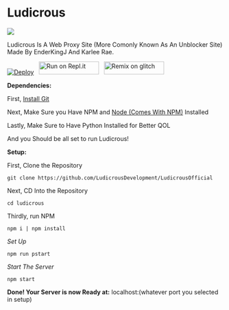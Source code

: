 # Ludicrous
<img src="public/assets/ludicrous.png">

Ludicrous Is A Web Proxy Site (More Comonly Known As An Unblocker Site) Made By EnderKingJ And Karlee Rae.

[![Deploy](https://www.herokucdn.com/deploy/button.svg)](https://heroku.com/deploy?template=https://github.com/Irhrhdd/Ludicrous/tree/master)
&nbsp;
<a href="https://repl.it/github/LudicrousDevelopment/LudicrousOfficial" title="Run on Repl.it"><img alt="Run on Repl.it" src="https://raw.githubusercontent.com/QuiteAFancyEmerald/HolyUnblockerPublic/master/views/assets/img/replit.svg?raw" width="140" height="30"><img></a>
&nbsp;
<a href="https://glitch.com/edit/#!/import/github/LudicrousDevelopment/LudicrousOfficial" title="Remix on Glitch"><img alt="Remix on glitch" src="https://raw.githubusercontent.com/QuiteAFancyEmerald/HolyUnblockerPublic/master/views/assets/img/glitch.svg?raw" width="140" height="30"><img></a>

**Dependencies:**

First, [Install Git](https://git-scm.com/downloads)

Next, Make Sure you Have NPM and [Node (Comes With NPM)](https://nodejs.org/en/) Installed

Lastly, Make Sure to Have Python Installed for Better QOL

And you Should be all set to run Ludicrous!

**Setup:**

First, Clone the Repository
```shell
git clone https://github.com/LudicrousDevelopment/LudicrousOfficial
```
Next, CD Into the Repository
```shell
cd ludicrous
```
Thirdly, run NPM
```shell
npm i | npm install
```
*Set Up*
```shell
npm run pstart
```
*Start The Server*
```shell
npm start
```
**Done! Your Server is now Ready at:**
localhost:(whatever port you selected in setup)
